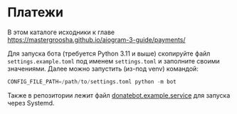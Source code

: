 # Платежи

В этом каталоге исходники к главе https://mastergroosha.github.io/aiogram-3-guide/payments/

Для запуска бота (требуется Python 3.11 и выше) скопируйте файл `settings.example.toml` под именем 
`settings.toml` и заполните своими значениями. Далее можно запустить (из-под venv) командой:

```python
CONFIG_FILE_PATH=/path/to/settings.toml python -m bot
```

Также в репозитории лежит файл [donatebot.example.service](donatebot.example.service) 
для запуска через Systemd.
